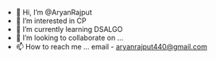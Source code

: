- 👋 Hi, I’m @AryanRajput
- 👀 I’m interested in CP
- 🌱 I’m currently learning DSALGO
- 💞️ I’m looking to collaborate on ...
- 📫 How to reach me ... email - aryanrajput440@gmail.com

<!---
AryanRajput05/AryanRajput05 is a ✨ special ✨ repository because its `README.md` (this file) appears on your GitHub profile.
You can click the Preview link to take a look at your changes.
--->
